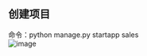 ## 创建项目
命令：python manage.py startapp sales  
![image](https://user-images.githubusercontent.com/83051290/217459305-9925656d-eb1c-4f41-b42f-3d30d7b97a95.png)
